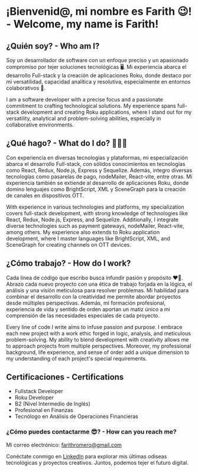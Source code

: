 # ¡Bienvenid@, mi nombre es Farith 😉! - Welcome, my name is Farith!

## ¿Quién soy? - Who am I?

Soy un desarrollador de software con un enfoque preciso y un apasionado compromiso por tejer soluciones tecnológicas 🖥️. Mi experiencia abarca el desarrollo Full-stack y la creación de aplicaciones Roku, donde destaco por mi versatilidad, capacidad analítica y resolutiva, especialmente en entornos colaborativos 🚀.

I am a software developer with a precise focus and a passionate commitment to crafting technological solutions. My experience spans full-stack development and creating Roku applications, where I stand out for my versatility, analytical and problem-solving abilities, especially in collaborative environments.

## ¿Qué hago? - What do I do? 🧙🏽‍♂️

Con experiencia en diversas tecnologías y plataformas, mi especialización abarca el desarrollo Full-stack, con sólidos conocimientos en tecnologías como React, Redux, Node.js, Express y Sequelize. Además, integro diversas tecnologías como pasarelas de pago, nodeMailer, React-vite, entre otras. Mi experiencia también se extiende al desarrollo de aplicaciones Roku, donde domino lenguajes como BrightScript, XML y SceneGraph para la creación de canales en dispositivos OTT.

With experience in various technologies and platforms, my specialization covers full-stack development, with strong knowledge of technologies like React, Redux, Node.js, Express, and Sequelize. Additionally, I integrate diverse technologies such as payment gateways, nodeMailer, React-vite, among others. My experience also extends to Roku application development, where I master languages like BrightScript, XML, and SceneGraph for creating channels on OTT devices.

## ¿Cómo trabajo? - How do I work?

Cada línea de código que escribo busca infundir pasión y propósito ❤️‍🔥. Abrazo cada nuevo proyecto con una ética de trabajo forjada en la lógica, el análisis y una visión meticulosa para resolver problemas. Mi habilidad para combinar el desarrollo con la creatividad me permite abordar proyectos desde múltiples perspectivas. Además, mi formación profesional, experiencia de vida y sentido de orden aportan un matiz único a mi comprensión de las necesidades especiales de cada proyecto.

Every line of code I write aims to infuse passion and purpose. I embrace each new project with a work ethic forged in logic, analysis, and meticulous problem-solving. My ability to blend development with creativity allows me to approach projects from multiple perspectives. Moreover, my professional background, life experience, and sense of order add a unique dimension to my understanding of each project's special requirements.

## Certificaciones - Certifications

- Fullstack Developer
- Roku Developer
- B2 (Nivel Intermedio de Inglés)
- Profesional en Finanzas
- Tecnólogo en Análisis de Operaciones Financieras

### ¿Cómo puedes contactarme 😎? - How can you reach me?

Mi correo electrónico: farithromero@gmail.com

Conéctate conmigo en [LinkedIn](https://www.linkedin.com/in/farith-romero-cano-7b80a5126) para explorar mis últimas odiseas tecnológicas y proyectos creativos. Juntos, podemos tejer el futuro digital.

